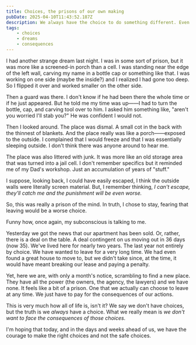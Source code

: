 ```yaml
---
title: Choices, the prisons of our own making
pubDate: 2025-04-10T11:43:52.187Z
description: We always have the choice to do something different. Even it that choice is difficult.
tags:
    - choices
    - dreams
    - consequences
---
```

I had another strange dream last night. I was in some sort of prison, but it was more like a screened-in porch than a cell. I was standing near the edge of the left wall, carving my name in a bottle cap or something like that. I was working on one side (maybe the inside?) and I realized I had gone too deep. So I flipped it over and worked smaller on the other side. 

Then a guard was there. I don't know if he had been there the whole time or if he just appeared. But he told me my time was up——I had to turn the bottle, cap, and carving tool over to him. I asked him something like, "aren't you worried I'll stab you?" He was confident I would not. 

Then I looked around. The place was dismal. A small cot in the back with the thinnest of blankets. And the place really was like a porch——exposed to the outside. I complained that I would freeze and that I was essentially sleeping outside. I don't think there was anyone around to hear me. 

The place was also littered with junk. It was more like an old storage area that was turned into a jail cell. I don't remember specifics but it reminded me of my Dad's workshop. Just an accumulation of years of "stuff." 

I suppose, looking back, I could have easily escaped, I think the outside walls were literally screen material. But, I remember thinking, *I can't escape, they'll catch me and the punishment will be even worse.*

So, this was really a prison of the mind. In truth, I chose to stay, fearing that leaving would be a worse choice.

Funny how, once again, my subconscious is talking to me. 

Yesterday we got the news that our apartment has been sold. Or, rather, there is a deal on the table. A deal contingent on us moving out in 36 days (now 35). We've lived here for nearly two years. The last year not entirely by choice. We have wanted to leave for a very long time. We had even found a great house to move to, but we didn't take since, at the time, it would have meant breaking our lease and paying a penalty. 

Yet, here we are, with only a month's notice, scrambling to find a new place. They have all the power (the owners, the agency, the lawyers) and we have none. It feels like a bit of a prison. One that we actually can choose to leave at any time. We just have to pay for the consequences of our actions.

This is very much how all of life is, isn't it? We say we don't have choices, but the truth is we *always* have a choice. What we really mean is *we don't want to face the consequences of those choices.*

I'm hoping that today, and in the days and weeks ahead of us, we have the courage to make the right choices and not the safe choices. 